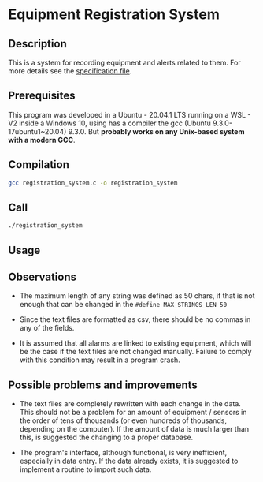# Equipment Registration System

## Description

This is a system for recording equipment and alerts related to them. For more details see the [specification file]('./../specification_files/Firmware%20-%20Especificação%20Prova%20Prática%20Programador.pdf).

## Prerequisites

This program was developed in a Ubuntu - 20.04.1 LTS running on a WSL - V2 inside a Windows 10, using has a compiler the gcc (Ubuntu 9.3.0-17ubuntu1~20.04) 9.3.0. But **probably works on any Unix-based system with a modern GCC**.

## Compilation

```bash
gcc registration_system.c -o registration_system
```
## Call

```bash
./registration_system
```

## Usage



## Observations

* The maximum length of any string was defined as 50 chars, if that is not enough that can be changed in the `#define MAX_STRINGS_LEN 50`
  
* Since the text files are formatted as csv, there should be no commas in any of the fields.
  
* It is assumed that all alarms are linked to existing equipment, which will be the case if the text files are not changed manually. Failure to comply with this condition may result in a program crash.

## Possible problems and improvements

* The text files are completely rewritten with each change in the data. This should not be a problem for an amount of equipment / sensors in the order of tens of thousands (or even hundreds of thousands, depending on the computer). If the amount of data is much larger than this, is suggested the changing to a proper database.
  
* The program's interface, although functional, is very inefficient, especially in data entry. If the data already exists, it is suggested to implement a routine to import such data.